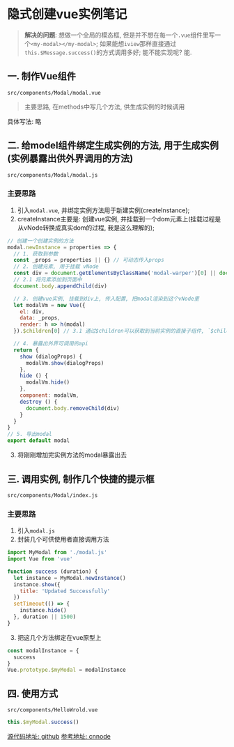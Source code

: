 # 隐式创建vue实例笔记
> **解决的问题**: 想做一个全局的模态框, 但是并不想在每一个`.vue`组件里写一个`<my-modal></my-modal>`; 如果能想`iview`那样直接通过`this.$Message.success()`的方式调用多好; 能不能实现呢? 能.

## 一. 制作Vue组件
`src/components/Modal/modal.vue`
> 主要思路, 在methods中写几个方法, 供生成实例的时候调用

具体写法: 略

## 二. 给model组件绑定生成实例的方法, 用于生成实例(实例暴露出供外界调用的方法)
`src/components/Modal/modal.js`
### 主要思路
1. 引入`modal.vue`, 并绑定实例方法用于新建实例(createInstance);
2. createInstance主要是: 创建vue实例, 并挂载到一个dom元素上(挂载过程是从vNode转换成真实dom的过程, 我是这么理解的);
```javascript
// 创建一个创建实例的方法
modal.newInstance = properties => {
  // 1. 获取到参数
  const _props = properties || {} // 可动态传入props
  // 2. 创建元素, 用于挂载 vNode
  const div = document.getElementsByClassName('modal-warper')[0] || document.createElement('div')
  // 2.1 将元素添加到页面中
  document.body.appendChild(div)

  // 3. 创建vue实例, 挂载到div上, 传入配置, 把modal渲染到这个vNode里
  let modalVm = new Vue({
    el: div,
    data: _props,
    render: h => h(modal)
  }).$children[0] // 3.1 通过$children可以获取到当前实例的直接子组件, `$children`不保证顺序, 但此实例里只有一个子组件-.-

  // 4. 暴露出外界可调用的api
  return {
    show (dialogProps) {
      modalVm.show(dialogProps)
    },
    hide () {
      modalVm.hide()
    },
    component: modalVm,
    destroy () {
      document.body.removeChild(div)
    }
  }
}
// 5. 导出modal
export default modal
```

3. 将刚刚增加完实例方法的modal暴露出去

## 三. 调用实例, 制作几个快捷的提示框
`src/components/Modal/index.js`

### 主要思路
1. 引入`modal.js`
2. 封装几个可供使用者直接调用方法

```javascript
import MyModal from './modal.js'
import Vue from 'vue'

function success (duration) {
  let instance = MyModal.newInstance()
  instance.show({
    title: 'Updated Successfully'
  })
  setTimeout(() => {
    instance.hide()
  }, duration || 1500)
}
```

3. 把这几个方法绑定在vue原型上
```javascript
const modalInstance = {
  success
}
Vue.prototype.$myModal = modalInstance
```

## 四. 使用方式
`src/components/HelloWrold.vue`
```javascript
this.$myModal.success()
```

[源代码地址: github](https://github.com/Mammoth777/vue-modal)
[参考地址: cnnode](https://cnodejs.org/topic/5844c9639ff0dbf333450786)